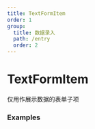 ```yaml
---
title: TextFormItem
order: 1
group:
  title: 数据录入
  path: /entry
  order: 2
---
```


# TextFormItem

仅用作展示数据的表单子项

### Examples

<code src="../../src/text-form-item/demo/demo.jsx" />
